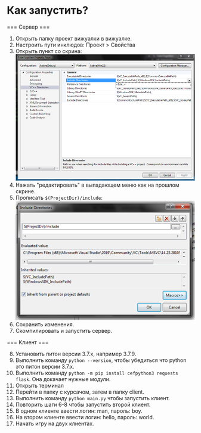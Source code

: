 # Как запустить?

=== Сервер ===

1. Открыть папку проект вижуалки в вижуалке.
2. Настроить пути инклюдов: Проект > Свойства
3. Открыть пункт со скрина: ![Настройки проекта](./image-vs-includes.png)
4. Нажать "редактировать" в выпадающем меню как на прошлом скрине.
5. Прописать `$(ProjectDir)/include`: ![Настройки проекта](./image-vs-includes-edit.png)
6. Сохранить изменения.
7. Скомпилировать и запустить сервер.

=== Клиент ===

8. Установить питон версии 3.7.x, например 3.7.9.
9. Выполнить команду `python --version`, чтобы убедиться что python это питон версии 3.7.x.
10. Выполнить команду `python -m pip install cefpython3 requests flask`. Она докачает нужные модули.
11. Открыть терминал
12. Перейти в папку с курсачом, затем в папку client.
13. Выполнить команду `python main.py` чтобы запустить клиент.
14. Повторить шаги 6-8 чтобы запустить второй клиент.
15. В одном клиенте ввести логин: man, пароль: boy.
16. На втором клиенте ввести логин: hello, пароль: world.
17. Начать игру на двух клиентах.